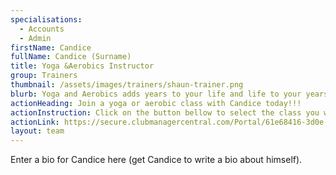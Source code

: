 ```yaml
---
specialisations:
  - Accounts
  - Admin
firstName: Candice
fullName: Candice (Surname)
title: Yoga &Aerobics Instructor
group: Trainers
thumbnail: /assets/images/trainers/shaun-trainer.png
blurb: Yoga and Aerobics adds years to your life and life to your years.
actionHeading: Join a yoga or aerobic class with Candice today!!!
actionInstruction: Click on the button bellow to select the class you want to join.
actionLink: https://secure.clubmanagercentral.com/Portal/61e68416-3d0e-4302-bd0f-dca493494bb3/Booking/Timetable?staffId=10665
layout: team
---
```

Enter a bio for Candice here (get Candice to write a bio about himself).